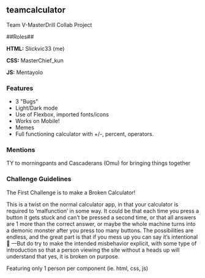 ## teamcalculator ##
Team V-MasterDrill Collab Project

##Roles##

**HTML:** Slickvic33 (me)

**CSS:** MasterChief_kun

**JS:** Mentayolo

### Features ###
- 3 "Bugs"
- Light/Dark mode
- Use of Flexbox, imported fonts/icons
- Works on Mobile!
- Memes
- Full functioning calculator with +/-, percent, operators.

### Mentions ###
TY to morningpants and Cascaderans (Omu) for bringing things together

### Challenge Guidelines ###
The First Challenge is to make a Broken Calculator! 

This is a twist on the normal calculator app, in that your calculator is required to ‘malfunction’ in some way.  It could be that each time you press a button it gets stuck and can’t be pressed a second time, or that all answers are 1 more than the correct answer, or maybe the whole machine turns into a demonic monster after you press too many buttons. The possibilities are endless, and the great part is that if you mess up you can say it’s intentional 🤣 —But do try to make the intended misbehavior explicit, with some type of introduction so that a person viewing the site without a heads up will understand that yes, it is broken on purpose.

Featuring only 1 person per component (ie. html, css, js)
